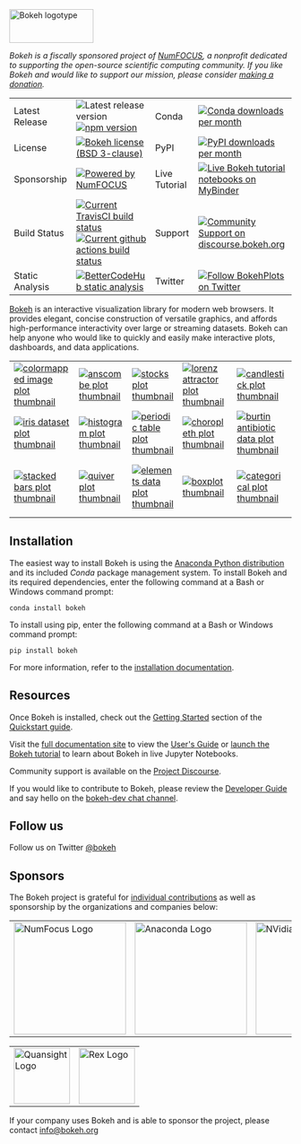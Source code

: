 <a href="https://bokeh.org">
  <img src="https://static.bokeh.org/logos/logotype.svg" height="60" width="150" alt="Bokeh logotype" />
</a>

*Bokeh is a fiscally sponsored project of [NumFOCUS](https://numfocus.org), a nonprofit dedicated to supporting the open-source scientific computing community. If you like Bokeh and would like to support our mission, please consider [making a donation](https://numfocus.org/donate-to-bokeh).*

<table>
<tr>
  <td>Latest Release</td>
  <td>
    <img src="https://badge.fury.io/gh/bokeh%2Fbokeh.svg" alt="Latest release version" />
    <a href="https://badge.fury.io/js/bokehjs">
      <img src="https://badge.fury.io/js/bokehjs.svg" alt="npm version">
    </a>
  </td>

  <td>Conda</td>
  <td>
    <a href="https://docs.bokeh.org/en/latest/docs/installation.html">
    <img src="https://pyviz.org/_static/cache/bokeh_conda_downloads_badge.svg"
         alt="Conda downloads per month" />
    </a>
  </td>
</tr>

<tr>
  <td>License</td>
  <td>
    <a href="https://github.com/bokeh/bokeh/blob/master/LICENSE.txt">
    <img src="https://img.shields.io/github/license/bokeh/bokeh.svg"
         alt="Bokeh license (BSD 3-clause)" />
    </a>
  </td>

  <td>PyPI</td>
  <td>
    <a href="https://docs.bokeh.org/en/latest/docs/installation.html">
    <img src="https://img.shields.io/pypi/dm/bokeh.svg"
         alt="PyPI downloads per month" />
    </a>
  </td>
</tr>

<tr>
  <td>Sponsorship</td>
  <td>
    <a href="http://numfocus.org">
    <img src="https://img.shields.io/badge/powered%20by-NumFOCUS-black.svg?style=flat&colorA=5B5B5B&colorB=007D8A"
         alt="Powered by NumFOCUS" />
    </a>
  </td>

  <td>Live Tutorial</td>
  <td>
    <a href="https://mybinder.org/v2/gh/bokeh/bokeh-notebooks/master?filepath=tutorial%2F00%20-%20Introduction%20and%20Setup.ipynb">
    <img src="https://mybinder.org/badge.svg"
         alt="Live Bokeh tutorial notebooks on MyBinder" />
    </a>
  </td>
</tr>

<tr>
  <td>Build Status</td>
  <td>
    <a href="https://travis-ci.org/bokeh/bokeh">
    <img src="https://travis-ci.org/bokeh/bokeh.svg?branch=master"
         alt="Current TravisCI build status" />
    </a>
    <a href="https://github.com/bokeh/bokeh/actions">
    <img src="https://github.com/bokeh/bokeh/workflows/GitHub-CI/badge.svg"
         alt="Current github actions build status" />
    </a>
  </td>

  <td>Support</td>
  <td>
    <a href="https://discourse.bokeh.org">
    <img src="https://img.shields.io/discourse/https/discourse.bokeh.org/posts.svg"
         alt="Community Support on discourse.bokeh.org" />
    </a>
  </td>
</tr>

<tr>
  <td>Static Analysis</td>
  <td>
    <a href="https://bettercodehub.com/edge/badge/bokeh/bokeh?branch=master">
    <img src="https://bettercodehub.com/edge/badge/bokeh/bokeh?branch=master"
         alt="BetterCodeHub static analysis" >
    </a>
  </td>

  <td>Twitter</td>
  <td>
    <a href="https://twitter.com/BokehPlots">
    <img src="https://img.shields.io/twitter/follow/bokehplots.svg?style=social&label=Follow"
         alt="Follow BokehPlots on Twitter" />
    </a>
  </td>
</tr>

</table>

[Bokeh](https://bokeh.org) is an interactive visualization library for modern web browsers. It provides elegant, concise construction of versatile graphics, and affords high-performance interactivity over large or streaming datasets. Bokeh can help anyone who would like to quickly and easily make interactive plots, dashboards, and data applications.


<p>
<table cellspacing="10">
<tr>

  <td>
  <a href="https://docs.bokeh.org/en/latest/docs/gallery/image.html">
  <img alt="colormapped image plot thumbnail" src="https://docs.bokeh.org/en/latest/_images/image_t.png" />
  </a>
  </td>

  <td>
  <a href="https://docs.bokeh.org/en/latest/docs/gallery/anscombe.html">
  <img alt="anscombe plot thumbnail" src="https://docs.bokeh.org/en/latest/_images/anscombe_t.png" />
  </a>
  </td>

  <td>
  <a href="https://docs.bokeh.org/en/latest/docs/gallery/stocks.html">
  <img alt="stocks plot thumbnail" src="https://docs.bokeh.org/en/latest/_images/stocks_t.png" />
  </a>
  </td>

  <td>
  <a href="https://docs.bokeh.org/en/latest/docs/gallery/lorenz.html">
  <img alt="lorenz attractor plot thumbnail" src="https://docs.bokeh.org/en/latest/_images/lorenz_t.png" />
  </a>
  </td>

  <td>
  <a href="https://docs.bokeh.org/en/latest/docs/gallery/candlestick.html">
  <img alt="candlestick plot thumbnail" src="https://docs.bokeh.org/en/latest/_images/candlestick_t.png" />
  </a>
  </td>

  <td>
  <a href="https://docs.bokeh.org/en/latest/docs/gallery/color_scatter.html">
  <img alt="scatter plot thumbnail" src="https://docs.bokeh.org/en/latest/_images/scatter_t.png" />
  </a>
  </td>

  <td>
  <a href="https://docs.bokeh.org/en/latest/docs/gallery/iris_splom.html">
  <img alt="SPLOM plot thumbnail" src="https://docs.bokeh.org/en/latest/_images/splom_t.png" />
  </a>
  </td>

</tr>
<tr>

  <td>
  <a href="https://docs.bokeh.org/en/latest/docs/gallery/iris.html">
  <img alt="iris dataset plot thumbnail" src="https://docs.bokeh.org/en/latest/_images/iris_t.png" />
  </a>
  </td>

  <td>
  <a href="https://docs.bokeh.org/en/latest/docs/gallery/histogram.html">
  <img alt="histogram plot thumbnail" src="https://docs.bokeh.org/en/latest/_images/histogram_t.png" />
  </a>
  </td>

  <td>
  <a href="https://docs.bokeh.org/en/latest/docs/gallery/periodic.html">
  <img alt="periodic table plot thumbnail" src="https://docs.bokeh.org/en/latest/_images/periodic_t.png" />
  </a>
  </td>

  <td>
  <a href="https://docs.bokeh.org/en/latest/docs/gallery/texas.html">
  <img alt="choropleth plot thumbnail" src="https://docs.bokeh.org/en/latest/_images/choropleth_t.png" />
  </a>
  </td>

  <td>
  <a href="https://docs.bokeh.org/en/latest/docs/gallery/burtin.html">
  <img alt="burtin antibiotic data plot thumbnail" src="https://docs.bokeh.org/en/latest/_images/burtin_t.png" />
  </a>
  </td>

  <td>
  <a href="https://docs.bokeh.org/en/latest/docs/gallery/streamline.html">
  <img alt="streamline plot thumbnail" src="https://docs.bokeh.org/en/latest/_images/streamline_t.png" />
  </a>
  </td>

  <td>
  <a href="https://docs.bokeh.org/en/latest/docs/gallery/image_rgba.html">
  <img alt="RGBA image plot thumbnail" src="https://docs.bokeh.org/en/latest/_images/image_rgba_t.png" />
  </a>
  </td>

</tr>
<tr>

  <td>
  <a href="https://docs.bokeh.org/en/latest/docs/gallery/brewer.html">
  <img alt="stacked bars plot thumbnail" src="https://docs.bokeh.org/en/latest/_images/stacked_t.png" />
  </a>
  </td>

  <td>
  <a href="https://docs.bokeh.org/en/latest/docs/gallery/quiver.html">
  <img alt="quiver plot thumbnail" src="https://docs.bokeh.org/en/latest/_images/quiver_t.png" />
  </a>
  </td>

  <td>
  <a href="https://docs.bokeh.org/en/latest/docs/gallery/elements.html">
  <img alt="elements data plot thumbnail" src="https://docs.bokeh.org/en/latest/_images/elements_t.png" />
  </a>
  </td>

  <td>
  <a href="https://docs.bokeh.org/en/latest/docs/gallery/boxplot.html">
  <img alt="boxplot thumbnail" src="https://docs.bokeh.org/en/latest/_images/boxplot_t.png" />
  </a>
  </td>

  <td>
  <a href="https://docs.bokeh.org/en/latest/docs/gallery/categorical.html">
  <img alt="categorical plot thumbnail" src="https://docs.bokeh.org/en/latest/_images/categorical_t.png" />
  </a>
  </td>

  <td>
  <a href="https://docs.bokeh.org/en/latest/docs/gallery/unemployment.html">
  <img alt="unemployment data plot thumbnail" src="https://docs.bokeh.org/en/latest/_images/unemployment_t.png" />
  </a>
  </td>

  <td>
  <a href="https://docs.bokeh.org/en/latest/docs/gallery/les_mis.html">
  <img alt="Les Mis co-occurrence plot thumbnail" src="https://docs.bokeh.org/en/latest/_images/les_mis_t.png" />
  </a>
  </td>

</tr>
</table>
</p>

Installation
------------
The easiest way to install Bokeh is using the [Anaconda Python distribution](https://www.anaconda.com/what-is-anaconda/) and its included *Conda* package management system. To install Bokeh and its required dependencies, enter the following command at a Bash or Windows command prompt:

```
conda install bokeh
```

To install using pip, enter the following command at a Bash or Windows command prompt:
```
pip install bokeh
```
For more information, refer to the [installation documentation](https://docs.bokeh.org/en/latest/docs/user_guide/quickstart.html#quick-installation).



Resources
---------

Once Bokeh is installed, check out the [Getting Started](https://docs.bokeh.org/en/latest/docs/user_guide/quickstart.html#getting-started) section of the [Quickstart guide](https://docs.bokeh.org/en/latest/docs/user_guide/quickstart.html).

Visit the [full documentation site](https://docs.bokeh.org) to view the [User's Guide](https://docs.bokeh.org/en/dev/docs/user_guide.html) or [launch the Bokeh tutorial](https://mybinder.org/v2/gh/bokeh/bokeh-notebooks/master?filepath=tutorial%2F00%20-%20Introduction%20and%20Setup.ipynb) to learn about Bokeh in live Jupyter Notebooks.

Community support is available on the [Project Discourse](https://discourse.bokeh.org).

If you would like to contribute to Bokeh, please review the [Developer Guide](https://docs.bokeh.org/en/latest/docs/dev_guide.html) and say hello on the [bokeh-dev chat channel](https://gitter.im/bokeh/bokeh-dev).

Follow us
---------
Follow us on Twitter [@bokeh](https://twitter.com/bokeh)

Sponsors
--------

The Bokeh project is grateful for [individual contributions](https://numfocus.org/donate-to-bokeh) as well as sponsorship by the organizations and companies below:

<table>
<tr>
  <td>
    <a href="https://www.numfocus.org/">
    <img src="https://static.bokeh.org/sponsor/numfocus.svg"
       alt="NumFocus Logo" width="200"/>
    </a>
  </td>
  <td>
    <a href="https://www.anaconda.com/">
    <img src="https://static.bokeh.org/sponsor/anaconda.png"
       alt="Anaconda Logo" width="200"/>
    </a>
  </td>
  <td>
    <a href="https://www.nvidia.com">
    <img src="https://static.bokeh.org/sponsor/nvidia.png"
       alt="NVidia Logo" width="200"/>
    </a>
  </td>
  <td>
    <a href="https://developer.nvidia.com/rapids">
    <img src="https://static.bokeh.org/sponsor/rapids.png"
       alt="Rapids Logo" width="200"/>
    </a>
  </td>
</tr>
</table>


<table align="center">
<tr>
  <td>
    <a href="https://www.quansight.com">
    <img src="https://static.bokeh.org/sponsor/quansight.png"
       alt="Quansight Logo" width="100"/>
    </a>
  </td>
  <td>
    <a href="https://www.rexhomes.com/">
    <img src="https://static.bokeh.org/sponsor/rex.jpg"
       alt="Rex Logo" width="100"/>
    </a>
  </td>
</tr>
</table>

If your company uses Bokeh and is able to sponsor the project, please contact <a href="info@bokeh.org">info@bokeh.org</a>
